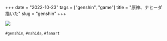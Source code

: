 +++
date = "2022-10-23"
tags = ["genshin", "game"]
title = "原神、ナヒーダ描いた"
slug = "genshin"
+++

![](/games/genshin/illust_genshin_nahida_fan_art.png)

`#genshin`, `#nahida`, `#fanart`
